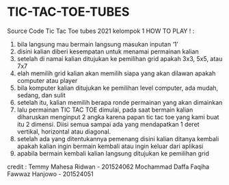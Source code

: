 # TIC-TAC-TOE-TUBES
Source Code Tic Tac Toe tubes 2021 kelompok 1
HOW TO PLAY ! :

1. bila langsung mau bermain langsung masukan inputan ‘1’
2. disini kalian diberi kesempatan untuk menamai permainan kalian
3. setelah di namai kalian ditujukan ke pemilihan grid apakah 3x3, 5x5, atau 7x7
4. elah memilih grid kalian akan memilih siapa yang akan dilawan apakah computer atau player
5. bila komputer kalian ditujukan ke pemilihan level computer, ada mudah, sedang, dan sulit 
6. setelah itu, kalian memilih berapa ronde permainan yang akan dimainkan
7. lalu permainan TIC TAC TOE dimulai, pada saat bermain kalian diharuskan menginput 2 angka karena papan tic tac toe yang kami buat itu 2 dimensi. Diisi semua sampai ada yang mendapatkan 1 deret vertikal, horizontal atau diagonal.
8. setelah ada yang ditentukannya pemenang disini kalian ditanya kembali apakah kalian ingin bermain kembali atau ingin keluar dari aplikasi
9. apabila bermain kembali kalian langsung ditujukan ke pemilihan grid

credit :
Temmy Mahesa Ridwan - 201524062
Mochammad Daffa Faqiha Fawwaz Hanjowo - 201524051
